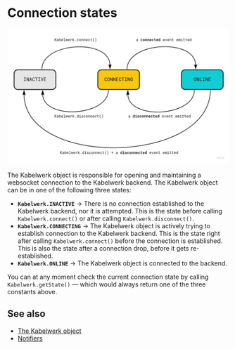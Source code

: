 # Connection states

![Connection states](./connection-states.jpg)

The Kabelwerk object is responsible for opening and maintaining a websocket connection to the Kabelwerk backend. The Kabelwerk object can be in one of the following three states:

-   **`Kabelwerk.INACTIVE`** → There is no connection established to the Kabelwerk backend, nor it is attempted. This is the state before calling `Kabelwerk.connect()` or after calling `Kabelwerk.disconnect()`.
-   **`Kabelwerk.CONNECTING`** → The Kabelwerk object is actively trying to establish connection to the Kabelwerk backend. This is the state right after calling `Kabelwerk.connect()` before the connection is established. This is also the state after a connection drop, before it gets re-established.
-   **`Kabelwerk.ONLINE`** → The Kabelwerk object is connected to the backend.

You can at any moment check the current connection state by calling `Kabelwerk.getState()` — which would always return one of the three constants above.

## See also

-   [The Kabelwerk object](./kabelwerk.md)
-   [Notifiers](./notifiers.md)
